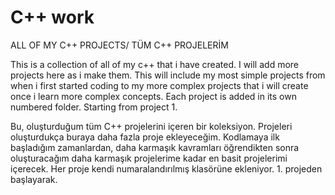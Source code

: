 # C++ work

ALL OF MY C++ PROJECTS/
TÜM C++ PROJELERİM

This is a collection of all of my c++ that i have created. I will add more projects here as i make them. This will include my most simple projects from when i first started coding to my more complex projects that i will create once i learn more complex concepts. Each project is added in its own numbered folder. Starting from project 1.

Bu, oluşturduğum tüm C++ projelerini içeren bir koleksiyon. Projeleri oluşturdukça buraya daha fazla proje ekleyeceğim. Kodlamaya ilk başladığım zamanlardan, daha karmaşık kavramları öğrendikten sonra oluşturacağım daha karmaşık projelerime kadar en basit projelerimi içerecek. Her proje kendi numaralandırılmış klasörüne ekleniyor. 1. projeden başlayarak.
